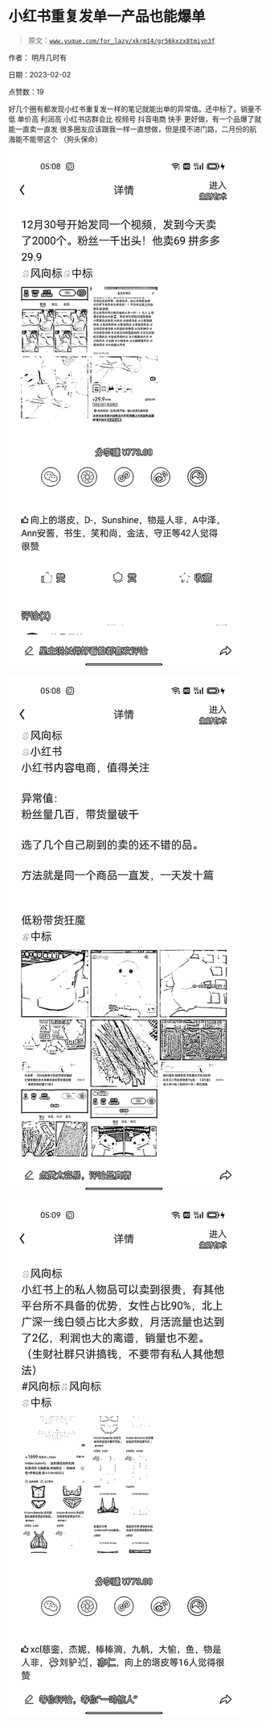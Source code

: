# 小红书重复发单一产品也能爆单

> 原文：[`www.yuque.com/for_lazy/xkrm14/gr56kxzx8tmiyn3f`](https://www.yuque.com/for_lazy/xkrm14/gr56kxzx8tmiyn3f)

作者： 明月几时有 

日期：2023-02-02 

点赞数：19 

好几个圈有都发现小红书重复发一样的笔记就能出单的异常值。还中标了。销量不低 单价高 利润高 小红书店群会比 视频号 抖音电商 快手 更好做，有一个品爆了就能一直卖一直发 很多圈友应该跟我一样一直想做，但是摸不进门路，二月份的航海能不能带这个 （狗头保命） 

![](img/aef4ac76823c7799ed3a5055ad47d448.png) 

![](img/3268910113af1927f3fdcec463df74e4.png) 

![](img/bc26ca655df702693d2ee7596f62fbc3.png) 

